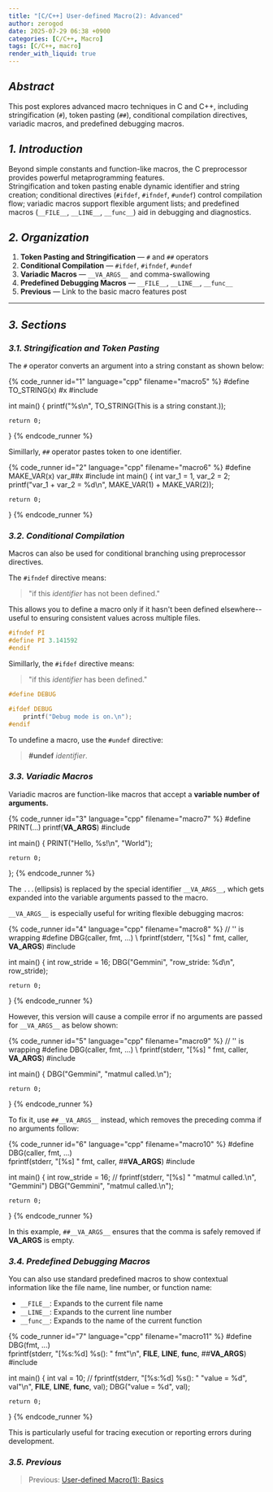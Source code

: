 ```yaml
---
title: "[C/C++] User-defined Macro(2): Advanced"
author: zerogod
date: 2025-07-29 06:38 +0900
categories: [C/C++, Macro]
tags: [C/C++, macro]
render_with_liquid: true
---
```

## ***Abstract***  
This post explores advanced macro techniques in C and C++, including stringification (`#`), token pasting (`##`), conditional compilation directives, variadic macros, and predefined debugging macros.

## ***1. Introduction***  
Beyond simple constants and function-like macros, the C preprocessor provides powerful metaprogramming features.   
Stringification and token pasting enable dynamic identifier and string creation; conditional directives (`#ifdef`, `#ifndef`, `#undef`) control compilation flow; variadic macros support flexible argument lists; and predefined macros (`__FILE__`, `__LINE__`, `__func__`) aid in debugging and diagnostics.

## ***2. Organization***  
1. **Token Pasting and Stringification** &mdash; `#` and `##` operators  
2. **Conditional Compilation** &mdash; `#ifdef`, `#ifndef`, `#undef`  
3. **Variadic Macros** &mdash; `__VA_ARGS__` and comma-swallowing  
4. **Predefined Debugging Macros** &mdash; `__FILE__`, `__LINE__`, `__func__`  
5. **Previous** &mdash; Link to the basic macro features post

---
## ***3. Sections***
### ***3.1. Stringification and Token Pasting***
The `#` operator converts an argument into a string constant as shown below:

{% code_runner id="1" language="cpp" filename="macro5" %}
#define TO_STRING(x) #x
#include <cstdio>

int main() {
    printf("%s\n", TO_STRING(This is a string constant.));

    return 0;
}
{% endcode_runner %}

Simillarly, `##` operator pastes token to one identifier.

{% code_runner id="2" language="cpp" filename="macro6" %}
#define MAKE_VAR(x) var_##x
#include <cstdio>
int main() {
    int var_1 = 1, var_2 = 2;
    printf("var_1 + var_2 = %d\n", MAKE_VAR(1) + MAKE_VAR(2));    

    return 0;
}
{% endcode_runner %}

### ***3.2. Conditional Compilation***
Macros can also be used for conditional branching using preprocessor directives.

The `#ifndef` directive means: 
> "if this *identifier* has not been  defined."

This allows you to define a macro only if it hasn't been defined elsewhere--useful to ensuring consistent values across multiple files.
```cpp
#ifndef PI
#define PI 3.141592
#endif
```
Simillarly, the `#ifdef` directive means: 
> "if this *identifier* has been defined."

```cpp
#define DEBUG

#ifdef DEBUG
    printf("Debug mode is on.\n");
#endif
```

To undefine a macro, use the `#undef` directive:
> **#undef** *identifier*.   

### ***3.3. Variadic Macros***
Variadic macros are function-like macros that accept a **variable number of arguments.**

{% code_runner id="3" language="cpp" filename="macro7" %}
#define PRINT(...) printf(__VA_ARGS__)
#include <cstdio>

int main() {
    PRINT("Hello, %s!\n", "World");

    return 0;
};
{% endcode_runner %}

The `...`(ellipsis) is replaced by the special identifier `__VA_ARGS__`, which gets expanded into the variable arguments passed to the macro.

`__VA_ARGS__` is especially useful for writing flexible debugging macros:

{% code_runner id="4" language="cpp" filename="macro8" %}
// '\' is wrapping
#define DBG(caller, fmt, ...) \ 
            fprintf(stderr, "[%s] " fmt, caller, __VA_ARGS__)
#include <cstdio>

int main() {
    int row_stride = 16;
    DBG("Gemmini", "row_stride: %d\n", row_stride);
    
    return 0;
}
{% endcode_runner %}

However, this version will cause a compile error if no arguments are passed for `__VA_ARGS__` as below shown:

{% code_runner id="5" language="cpp" filename="macro9" %}
// '\' is wrapping
#define DBG(caller, fmt, ...) \ 
            fprintf(stderr, "[%s] " fmt, caller, __VA_ARGS__)
#include <cstdio>

int main() {
    DBG("Gemmini", "matmul called.\n");
    
    return 0;
}
{% endcode_runner %}

To fix it, use `##__VA_ARGS__` instead, which removes the preceding comma if no arguments follow:

{% code_runner id="6" language="cpp" filename="macro10" %}
#define DBG(caller, fmt, ...) \
            fprintf(stderr, "[%s] " fmt, caller, ##__VA_ARGS__)
#include <cstdio>

int main() {
    int row_stride = 16;
    // fprintf(stderr, "[%s] " "matmul called.\n", "Gemmini")
    DBG("Gemmini", "matmul called.\n");
    
    return 0;
}
{% endcode_runner %}

In this example, `##__VA_ARGS__` ensures that the comma is safely removed if __VA_ARGS__ is empty.


### ***3.4. Predefined Debugging Macros***
You can also use standard predefined macros to show contextual information like the file name, line number, or function name:
- `__FILE__`: Expands to the current file name
- `__LINE__`: Expands to the current line number
- `__func__`: Expands to the name of the current function

{% code_runner id="7" language="cpp" filename="macro11" %}
#define DBG(fmt, ...) \
    fprintf(stderr, "[%s:%d] %s(): " fmt"\n", __FILE__, __LINE__, __func__, ##__VA_ARGS__)
#include <cstdio>

int main() {
    int val = 10;
    // fprintf(stderr, "[%s:%d] %s(): " "value = %d", val"\n", __FILE__, __LINE__, __func__, val);
    DBG("value = %d", val);

    return 0;
}
{% endcode_runner %}

This is particularly useful for tracing execution or reporting errors during development.

### ***3.5. Previous***
> Previous: [User-defined Macro(1): Basics](https://code0-god.github.io/posts/5/)